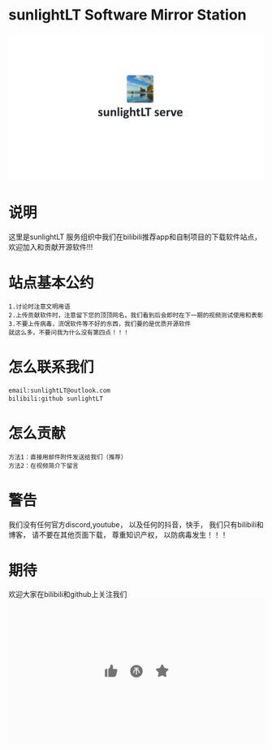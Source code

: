 # sunlightLT Software Mirror Station
![logo](https://github.com/Chat-and-fish-groups/sunlightLT-Software-Mirror-Station/blob/main/logo/%E5%B1%8F%E5%B9%95%E6%88%AA%E5%9B%BE%202025-02-03%20153734.png)
# 说明
这里是sunlightLT 服务组织中我们在bilibili推荐app和自制项目的下载软件站点，欢迎加入和贡献开源软件!!!
# 站点基本公约
```
1.讨论时注意文明用语
2.上传贡献软件时，注意留下您的顶顶网名，我们看到后会即时在下一期的视频测试使用和表彰
3.不要上传病毒，流氓软件等不好的东西，我们要的是优质开源软件
就这么多，不要问我为什么没有第四点！！！
```
# 怎么联系我们
```
email:sunlightLT@outlook.com
bilibili:github sunlightLT
```
# 怎么贡献
```
方法1：直接用邮件附件发送给我们（推荐）
方法2：在视频简介下留言
```
# 警告
我们没有任何官方discord,youtube，
以及任何的抖音，快手，
我们只有bilibili和博客，
请不要在其他页面下载，
尊重知识产权，
以防病毒发生！！！

# 期待
欢迎大家在bilibili和github上关注我们
![img](https://github.com/Chat-and-fish-groups/sunlightLT-Software-Mirror-Station/blob/main/logo/R-C%20(1).gif)
